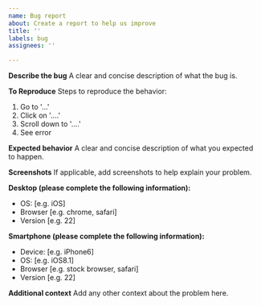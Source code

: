 ```yaml
---
name: Bug report
about: Create a report to help us improve
title: ''
labels: bug
assignees: ''

---
```


<!-- ⚠⚠⚠ READ CAREFULLY ⚠⚠⚠ -->
<!-- Please stick to this template. Otherwise the issue will get closed immediately. As a proof that you read this instruction, please remove the X from the following line. -->
<!-- abcXdef -->

**Describe the bug**
A clear and concise description of what the bug is.

**To Reproduce**
Steps to reproduce the behavior:
1. Go to '...'
2. Click on '....'
3. Scroll down to '....'
4. See error

**Expected behavior**
A clear and concise description of what you expected to happen.

**Screenshots**
If applicable, add screenshots to help explain your problem.

**Desktop (please complete the following information):**
 - OS: [e.g. iOS]
 - Browser [e.g. chrome, safari]
 - Version [e.g. 22]

**Smartphone (please complete the following information):**
 - Device: [e.g. iPhone6]
 - OS: [e.g. iOS8.1]
 - Browser [e.g. stock browser, safari]
 - Version [e.g. 22]

**Additional context**
Add any other context about the problem here.
